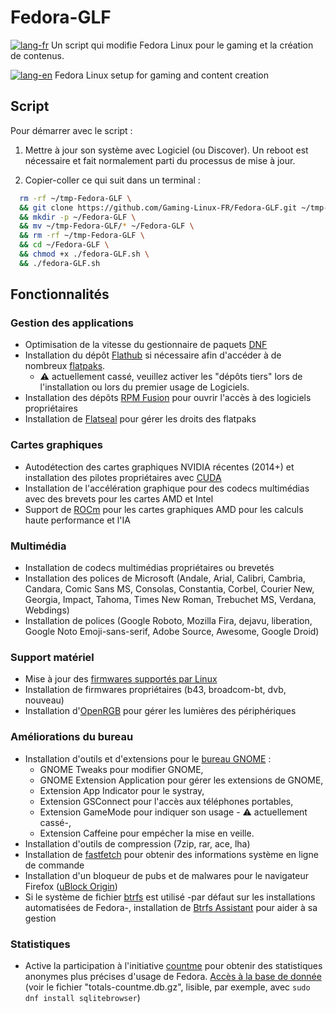 # Fedora-GLF
[![lang-fr](https://img.shields.io/badge/lang-fr-blue.svg)]() Un script qui modifie Fedora Linux  pour le gaming et la création de contenus.

[![lang-en](https://img.shields.io/badge/lang-en-blue.svg)]() Fedora Linux setup for gaming and content creation

## Script
Pour démarrer avec le script :

1. Mettre à jour son système avec Logiciel (ou Discover). Un reboot est nécessaire et fait normalement parti du processus de mise à jour.

2. Copier-coller ce qui suit dans un terminal :
```bash
  rm -rf ~/tmp-Fedora-GLF \
  && git clone https://github.com/Gaming-Linux-FR/Fedora-GLF.git ~/tmp-Fedora-GLF \
  && mkdir -p ~/Fedora-GLF \
  && mv ~/tmp-Fedora-GLF/* ~/Fedora-GLF \
  && rm -rf ~/tmp-Fedora-GLF \
  && cd ~/Fedora-GLF \
  && chmod +x ./fedora-GLF.sh \
  && ./fedora-GLF.sh
```
## Fonctionnalités
### Gestion des applications
- Optimisation de la vitesse du gestionnaire de paquets [DNF](https://doc.fedora-fr.org/wiki/DNF,_le_gestionnaire_de_paquets_de_Fedora)
- Installation du dépôt [Flathub](https://flathub.org/fr) si nécessaire afin d'accéder à de nombreux [flatpaks](https://flatpak.org/).
  - :warning: actuellement cassé, veuillez activer les "dépôts tiers" lors de l'installation ou lors du premier usage de Logiciels.
- Installation des dépôts [RPM Fusion](https://rpmfusion.org/) pour ouvrir l'accès à des logiciels propriétaires
- Installation de [Flatseal](https://github.com/tchx84/flatseal) pour gérer les droits des flatpaks
### Cartes graphiques
- Autodétection des cartes graphiques NVIDIA récentes (2014+) et installation des pilotes propriétaires avec [CUDA](https://fr.wikipedia.org/wiki/Compute_Unified_Device_Architecture)
- Installation de l'accélération graphique pour des codecs multimédias avec des brevets pour les cartes AMD et Intel
- Support de [ROCm](https://fr.wikipedia.org/wiki/Compute_Unified_Device_Architecture) pour les cartes graphiques AMD pour les calculs haute performance et l'IA
### Multimédia
- Installation de codecs multimédias propriétaires ou brevetés
- Installation des polices de Microsoft (Andale, Arial, Calibri, Cambria, Candara, Comic Sans MS, Consolas, Constantia, Corbel, Courier New, Georgia, Impact, Tahoma, Times New Roman, Trebuchet MS, Verdana, Webdings)
- Installation de polices (Google Roboto, Mozilla Fira, dejavu, liberation, Google Noto Emoji-sans-serif, Adobe Source, Awesome, Google Droid)
### Support matériel
- Mise à jour des [firmwares supportés par Linux](https://fwupd.org/)
- Installation de firmwares propriétaires (b43, broadcom-bt, dvb, nouveau)
- Installation d'[OpenRGB](https://openrgb.org/) pour gérer les lumières des périphériques
### Améliorations du bureau
- Installation d'outils et d'extensions pour le [bureau GNOME](https://www.gnome.org/) :
  - GNOME Tweaks pour modifier GNOME,
  - GNOME Extension Application pour gérer les extensions de GNOME,
  - Extension App Indicator pour le systray,
  - Extension GSConnect pour l'accès aux téléphones portables,
  - Extension GameMode pour indiquer son usage - :warning: actuellement cassé-,
  - Extension Caffeine pour empécher la mise en veille.
- Installation d'outils de compression (7zip, rar, ace, lha)
- Installation de [fastfetch](https://github.com/fastfetch-cli/fastfetch) pour obtenir des informations système en ligne de commande
- Installation d'un bloqueur de pubs et de malwares pour le navigateur Firefox ([uBlock Origin](https://ublockorigin.com/fr))
- Si le système de fichier [btrfs](https://fr.wikipedia.org/wiki/Btrfs) est utilisé -par défaut sur les installations automatisées de Fedora-, installation de [Btrfs Assistant](https://gitlab.com/btrfs-assistant/btrfs-assistant) pour aider à sa gestion
### Statistiques
- Active la participation à l'initiative [countme](https://dnf.readthedocs.io/en/latest/conf_ref.html#countme-label) pour obtenir des statistiques anonymes plus précises d'usage de Fedora. [Accès à la base de donnée](https://data-analysis.fedoraproject.org/csv-reports/countme/) (voir le fichier "totals-countme.db.gz", lisible, par exemple, avec `sudo dnf install sqlitebrowser`)
